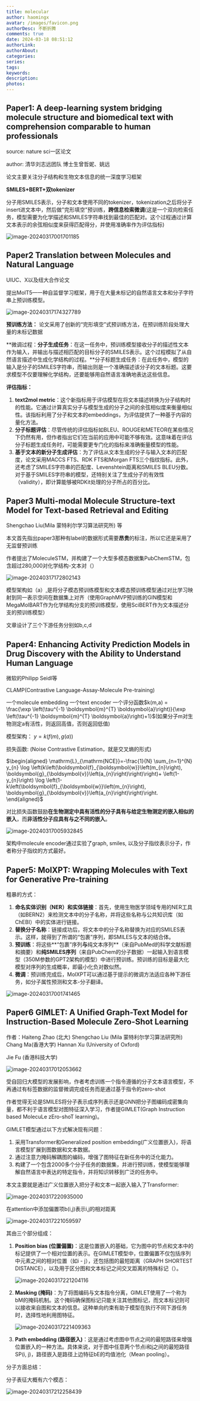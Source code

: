 ```yaml
---
title: molecular
author: haomingx
avatar: /images/favicon.png
authorDesc: 不断折腾
comments: true
date: 2024-03-18 08:51:12
authorLink:
authorAbout:
categories:
series:
tags:
keywords:
description:
photos:
---
```


## Paper1: A deep-learning system bridging molecule structure and biomedical text with comprehension comparable to human professionals

source: nature sci一区论文

author: 清华刘志远团队 博士生曾哲妮、姚远

论文主要关注分子结构和生物文本信息的统一深度学习框架

**SMILES+BERT+双tokenizer**

分子用SMILES表示，分子和文本使用不同的tokenizer，tokenization之后将分子insert进文本中，然后做"完形填空"预训练，**跨信息检索微调**(这是一个双向检索任务，模型需要为化学描述和SMILES字符串找到最佳的匹配对。这个过程通过计算文本表示的余弦相似度来获得匹配得分，并使用准确率作为评估指标)

![image-20240317001701185](images/image-20240317001701185.png)

## Paper2 Translation between Molecules and Natural Language

UIUC、X以及纽大合作论文

提出MolT5—一种自监督学习框架，用于在大量未标记的自然语言文本和分子字符串上预训练模型。

![image-20240317174327789](images/image-20240317174327789.png)

**预训练方法：** 论文采用了创新的“完形填空”式预训练方法，在预训练阶段处理大量的未标记数据

**微调过程：**分子生成任务**：在这一任务中，预训练模型接收分子的描述性文本作为输入，并输出与描述相匹配的目标分子的SMILES表示。这个过程模拟了从自然语言描述中生成化学结构的过程。**分子标题生成任务：在此任务中，模型的输入是分子的SMILES字符串，而输出则是一个准确描述该分子的文本标题。这要求模型不仅要理解化学结构，还要能够用自然语言准确地表达这些信息。

**评估指标：**

1. **text2mol metric**：这个新指标用于评估模型在将文本描述转换为分子结构时的性能。它通过计算真实分子与模型生成的分子之间的余弦相似度来衡量相似性。该指标利用了分子和文本的embeddings，为评估提供了一种基于内容的量化方法。
2. **分子标题评估**：尽管传统的评估指标如BLEU、ROUGE和METEOR在某些情况下仍然有用，但作者指出它们在当前的应用中可能不够有效。这意味着在评估分子标题生成任务时，可能需要更专门化的指标来准确衡量模型的性能。
3. **基于文本的新分子生成评估**：为了评估从文本生成的分子与输入文本的匹配度，论文采用MACCS FTS、RDK FTS和Morgan FTS三个指纹指标。此外，还考虑了SMILES字符串的匹配度、Levenshtein距离和SMILES BLEU分数。对于基于SMILES字符串的模型，还特别关注了生成分子的有效性（validity），即计算能够被RDKit处理的分子所占的百分比。



## Paper3 Multi-modal Molecule Structure-text Model for Text-based Retrieval and Editing

Shengchao Liu(Mila 蒙特利尔学习算法研究所) 等

本文首先指出paper3那种有label的数据形式需要**昂贵**的标注，所以它还是采用了无监督预训练

作者提出了MoleculeSTM，并构建了一个大型多模态数据集PubChemSTM，包含超过280,000对化学结构-文本对（）

![image-20240317172802143](images/image-20240317172802143.png)

模型架构如（a）,是将分子模态预训练模型和文本模态预训练模型通过对比学习映射到同一表示空间在数据集上对齐（使用GraphMVP预训练的GIN模型和MegaMolBART作为化学结构分支的预训练模型，使用SciBERT作为文本描述分支的预训练模型）

文章设计了三个下游任务分别如b,c,d



## Paper4: Enhancing Activity Prediction Models in Drug Discovery with the Ability to Understand Human Language

微软的Philipp Seidl等

CLAMP(Contrastive Language-Assay-Molecule Pre-training)

一个molecule embedding 一个text encoder 一个评分函数$k(m,a) =  \frac{\exp \left(\tau^{-1} \boldsymbol{m}^{T} \boldsymbol{a}\right)}{\exp \left(\tau^{-1} \boldsymbol{m}^{T} \boldsymbol{a}\right)+1}$(如果分子m对生物测定a有活性，则返回高值，否则返回低值)

模型架构：  $y  = k(f(m), g(a))$

损失函数: (Noise Contrastive Estimation，就是交叉熵的形式)

$\begin{aligned}
\mathrm{L}_{\mathrm{NCE}}=-\frac{1}{N} \sum_{n=1}^{N} y_{n} \log \left(k\left(\boldsymbol{f}_{\boldsymbol{w}}\left(m_{n}\right), \boldsymbol{g}_{\boldsymbol{v}}\left(a_{n}\right)\right)\right)+ 
\left(1-y_{n}\right) \log \left(1-k\left(\boldsymbol{f}_{\boldsymbol{w}}\left(m_{n}\right), \boldsymbol{g}_{\boldsymbol{v}}\left(a_{n}\right)\right)\right.
\end{aligned}$

对比损失函数鼓励**在生物测定中具有活性的分子具有与给定生物测定的嵌入相似的嵌入**，而**非活性分子应具有与之不同的嵌入**。

![image-20240317005932845](images/image-20240317005932845.png)

架构中molecule encoder通过实验了graph, smiles, 以及分子指纹表示分子，作者称分子指纹的方式最好。

## Paper5: MolXPT: Wrapping Molecules with Text for Generative Pre-training

粗暴的方式：

1. **命名实体识别（NER）和实体链接**：首先，使用生物医学领域专用的NER工具（如BERN2）来检测文本中的分子名称，并将这些名称与公共知识库（如ChEBI）中的实体进行链接。
2. **替换分子名称**：链接成功后，将文本中的分子名称替换为对应的SMILES表示。这样，就得到了所谓的“包裹”序列，即SMILES与文本的结合体。
3. **预训练**：将这些**“包裹”序列**与**纯文本序列**（来自PubMed的科学文献标题和摘要）和**纯SMILES序列**（来自PubChem的分子数据）一起输入到语言模型（350M参数的GPT2架构的模型）中进行预训练。预训练的目标是最大化模型对序列的生成概率，即最小化负对数似然。
4. **微调**：预训练完成后，MolXPT可以通过基于提示的微调方法适应各种下游任务，如分子属性预测和文本-分子翻译。

![image-20240317001741465](images/image-20240317001741465.png)

## Paper6 GIMLET: A Unified Graph-Text Model for Instruction-Based Molecule Zero-Shot Learning

作者：Haiteng Zhao  (北大)  Shengchao Liu (Mila 蒙特利尔学习算法研究所) Chang Ma(香港大学) Hannan Xu (University of Oxford) 

Jie Fu (香港科技大学)

![image-20240317012053662](images/image-20240317012053662.png)

受自回归大模型的发展影响，作者考虑训练一个指令遵循的分子文本语言模型，不再通过有标签数据的监督微调完成任务而是通过基于指令的zero-shot

作者觉得无论是SMILES将分子表示成序列表示还是GNN把分子图编码成密集向量，都不利于语言模型对图特征深入学习，作者提GIMLET(Graph Instruction based MolecuLe zEro-shoT learning)。

GIMLET模型通过以下方式解决现有问题：

1. 采用Transformer和Generalized position embedding(广义位置嵌入)，将语言模型扩展到图数据和文本数据。
2. 通过注意力掩码解耦图的编码，增强了图特征在新任务中的泛化能力。
3. 构建了一个包含2000多个分子任务的数据集，并进行预训练，使模型能够理解自然语言中表达的特定指令，并将知识转移到广泛的任务中。

本文主要就是通过广义位置嵌入把分子和文本一起嵌入输入了Transformer:

![image-20240317220935000](images/image-20240317220935000.png)

在attention中添加偏置项b(i,j)表示i,j的相对距离

![image-20240317221059597](images/image-20240317221059597.png)

其由三个部分组成： 

1. **Position bias (位置偏置)**：这是位置嵌入的基础，它为图中的节点和文本中的标记提供了一个相对位置的表示。在GIMLET模型中，位置偏置不仅包括序列中元素之间的相对位置（如i - j），还包括图的最短距离（GRAPH SHORTEST DISTANCE），以及用于区分图和文本标记之间交叉距离的特殊标记（<CROSS>）。

   ![image-20240317221204116](images/image-20240317221204116.png)

2. **Masking (掩码)**：为了将图编码与文本指令分离，GIMLET使用了一个称为bM的掩码机制。这个掩码确保图标记只能关注其他图标记，而文本标记则可以接收来自图和文本的信息。这种单向约束有助于模型在执行不同下游任务时，选择性地利用图特征。

   ![image-20240317221409363](images/image-20240317221409363.png)

3. **Path embedding (路径嵌入)**：这是通过考虑图中节点之间的最短路径来增强位置嵌入的一种方法。具体来说，对于图中任意两个节点i和j之间的最短路径SP(i, j)，路径嵌入是路径上边特征bE的均值池化（Mean pooling）。



分子方面总结：

分子表征大概有六个模态：

![image-20240317212258439](images/image-20240317212258439.png)